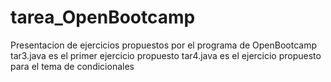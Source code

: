 # tarea_OpenBootcamp
Presentacion de ejercicios propuestos por el programa de OpenBootcamp
tar3.java es el primer ejercicio propuesto
tar4.java es el ejercicio propuesto para el tema de condicionales 

